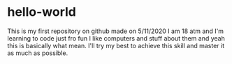 # hello-world
This is my first repository on github made on 5/11/2020
I am 18 atm and I'm learning to code just fro fun I like computers and stuff about them 
and yeah this is basically what mean. I'll try my best to achieve this skill and master it as much as possible.

